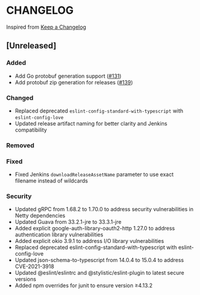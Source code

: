 # CHANGELOG

Inspired from [Keep a Changelog](https://keepachangelog.com/en/1.0.0/)

## [Unreleased]
### Added
- Add Go protobuf generation support ([#131](https://github.com/opensearch-project/opensearch-protobufs/pull/131))
- Add protobuf zip generation for releases ([#139](https://github.com/opensearch-project/opensearch-protobufs/pull/139))

### Changed
- Replaced deprecated `eslint-config-standard-with-typescript` with `eslint-config-love`
- Updated release artifact naming for better clarity and Jenkins compatibility

### Removed

### Fixed
- Fixed Jenkins `downloadReleaseAssetName` parameter to use exact filename instead of wildcards

### Security
- Updated gRPC from 1.68.2 to 1.70.0 to address security vulnerabilities in Netty dependencies
- Updated Guava from 33.2.1-jre to 33.3.1-jre
- Added explicit google-auth-library-oauth2-http 1.27.0 to address authentication library vulnerabilities
- Added explicit okio 3.9.1 to address I/O library vulnerabilities
- Replaced deprecated eslint-config-standard-with-typescript with eslint-config-love
- Updated json-schema-to-typescript from 14.0.4 to 15.0.4 to address CVE-2021-3918
- Updated @eslint/eslintrc and @stylistic/eslint-plugin to latest secure versions
- Added npm overrides for junit to ensure version ≥4.13.2
